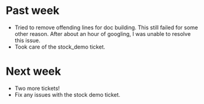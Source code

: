 # Past week

* Tried to remove offending lines for doc building. This still failed for some other reason. After about an hour of googling, I was unable to resolve this issue.
* Took care of the stock_demo ticket.

# Next week

* Two more tickets!
* Fix any issues with the stock demo ticket.
